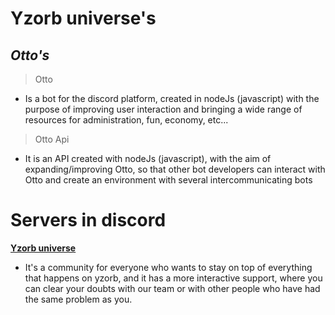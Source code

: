 # Yzorb universe's
***Otto's***
-
> Otto
* Is a bot for the discord platform, created in nodeJs (javascript) with the purpose of improving user interaction and bringing a wide range of resources for administration, fun, economy, etc...
> Otto Api
*  It is an API created with nodeJs (javascript), with the aim of expanding/improving Otto, so that other bot developers can interact with Otto and create an environment with several intercommunicating bots

# Servers in discord
**[Yzorb universe](https://discord.gg/eSArGamzeT)**

* It's a community for everyone who wants to stay on top of everything that happens on yzorb, and it has a more interactive support, where you can clear your doubts with our team or with other people who have had the same problem as you.